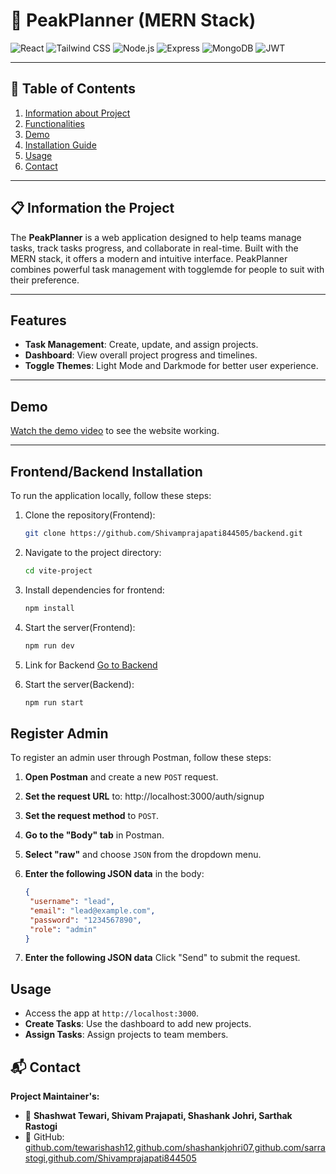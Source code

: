 # 🌟 PeakPlanner (MERN Stack)

![React](https://img.shields.io/badge/React-61DAFB?logo=react&logoColor=white&style=for-the-badge)
![Tailwind CSS](https://img.shields.io/badge/Tailwind_CSS-38B2AC?logo=tailwind-css&logoColor=white&style=for-the-badge)
![Node.js](https://img.shields.io/badge/Node.js-339933?logo=node.js&logoColor=white&style=for-the-badge)
![Express](https://img.shields.io/badge/Express-000000?logo=express&logoColor=white&style=for-the-badge)
![MongoDB](https://img.shields.io/badge/MongoDB-47A248?logo=mongodb&logoColor=white&style=for-the-badge)
![JWT](https://img.shields.io/badge/JWT-000000?logo=JSON%20web%20tokens&logoColor=white&style=for-the-badge)

---

## 📖 Table of Contents

1. [Information about Project](#information-about-project)
2. [Functionalities](#functionalities)
3. [Demo](#demo)
4. [Installation Guide](#installation-guide)
5. [Usage](#usage)
6. [Contact](#contact)

---

## 📋 Information the Project

The **PeakPlanner** is a web application designed to help teams manage tasks, track tasks progress, and collaborate in real-time. Built with the MERN stack, it offers a modern and intuitive interface. PeakPlanner combines powerful task management with togglemde for people to suit with their preference.

---

## Features

-  **Task Management**: Create, update, and assign projects.
-  **Dashboard**: View overall project progress and timelines.
-  **Toggle Themes**: Light Mode and Darkmode for better user experience.

---

## Demo

[Watch the demo video](https://drive.google.com/file/d/1nWEojaReui0DnARunmWb7TAAdoXYDTyc/view?usp=sharing) to see the website working.

---

## Frontend/Backend Installation

To run the application locally, follow these steps:

1. Clone the repository(Frontend):
   ```bash
   git clone https://github.com/Shivamprajapati844505/backend.git
2. Navigate to the project directory:
    ```bash
   cd vite-project
3. Install dependencies for frontend:
    ```bash
   npm install
4. Start the server(Frontend):
   ```bash
   npm run dev
5. Link for Backend
   [Go to Backend](https://github.com/tewarishash12/Project-Management-List-FrontEnd.git)
   
6. Start the server(Backend):
   ```bash
   npm run start
## Register Admin

To register an admin user through Postman, follow these steps:

1. **Open Postman** and create a new `POST` request.

2. **Set the request URL** to:
   http://localhost:3000/auth/signup

3. **Set the request method** to `POST`.

4. **Go to the "Body" tab** in Postman.

5. **Select "raw"** and choose `JSON` from the dropdown menu.

6. **Enter the following JSON data** in the body:
   ```json
   {
    "username": "lead",
    "email": "lead@example.com",
    "password": "1234567890",
    "role": "admin"
   }


7. **Enter the following JSON data**
   Click "Send" to submit the request.

## Usage
- Access the app at `http://localhost:3000`.
- **Create Tasks**: Use the dashboard to add new projects.
- **Assign Tasks**: Assign projects to team members.

## 📬 Contact

**Project Maintainer's:**

- 👤 **Shashwat Tewari, Shivam Prajapati, Shashank Johri, Sarthak Rastogi**
- 🔗 GitHub: [github.com/tewarishash12](https://github.com/tewarishash12),[github.com/shashankjohri07](https://github.com/shashankjohri07),[github.com/sarrastogi](https://github.com/sarrastogi),[github.com/Shivamprajapati844505](https://github.com/Shivamprajapati844505)







